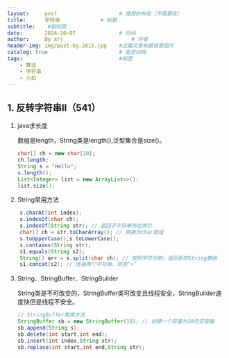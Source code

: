 ```yaml
---
layout:     post   				    # 使用的布局（不需要改）
title:      字符串				# 标题 
subtitle:    #副标题
date:       2024-10-07 				# 时间
author:     By xrj						# 作者
header-img: img/post-bg-2015.jpg 	#这篇文章标题背景图片
catalog: true 						# 是否归档
tags:								#标签
    - 算法
    - 字符串
    - 力扣
---
```


## 1. 反转字符串II（541）

1. java求长度

    数组是length，String类是length(),泛型集合是size()。
    ```java
    char[] ch = new char[20];
    ch.length;
    String s = "Hello";
    s.length();
    List<Integer> list = new ArrayList<>();
    list.size();
    ```

2. String常用方法

```java
    s.charAt(int index);
    s.indexOf(char ch);
    s.indexOf(String str); // 返回子字符串所在索引
    char[] ch = str.toCharArray(); // 转换为char数组
    s.toUpperCase(),s.toLowerCase();
    s.contains(String str);
    s1.equals(String s2);
    String[] arr = s.split(char ch); // 按照字符分割，返回新的String数组
    s1.concat(s2); // 连接两个字符串，常用“+”
```

3. String、StringBuffer、StringBuilder

    String类是不可改变的，StringBuffer类可改变且线程安全，StringBuilder速度快但是线程不安全。

    ```java
    // StringBuffer常用方法
    StringBuffer sb = new StringBuffer(10); // 创建一个容量为10的空容器
    sb.append(String s);
    sb.delete(int start,int end);
    sb.insert(int index,String str);
    sb.replace(int start,int end,String str);
    ```